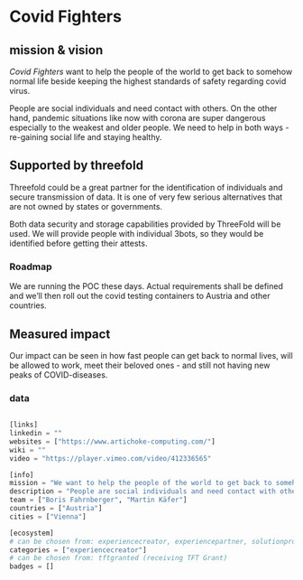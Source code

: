 # Covid Fighters

## mission & vision
*Covid Fighters* want to help the people of the world to get back to somehow normal life beside keeping the highest standards of safety regarding covid virus.

People are social individuals and need contact with others. On the other hand, pandemic situations like now with corona are super dangerous especially to the weakest and older people. We need to help in both ways - re-gaining social life and staying healthy.

## Supported by threefold
Threefold could be a great partner for the identification of individuals and secure transmission of data. It is one of very few serious alternatives that are not owned by states or governments.

Both data security and storage capabilities provided by ThreeFold will be used. We will provide people with individual 3bots, so they would be identified before getting their attests.

### Roadmap
 We are running the POC these days. Actual requirements shall be defined and we’ll then roll out the covid testing containers to Austria and other countries.


## Measured impact

 Our impact can be seen in how fast people can get back to normal lives, will be allowed to work, meet their beloved ones - and still not having new peaks of COVID-diseases.


### data

```python

[links]
linkedin = ""
websites = ["https://www.artichoke-computing.com/"]
wiki = ""
video = "https://player.vimeo.com/video/412336565"

[info]
mission = "We want to help the people of the world to get back to somehow normal life beside keeping the highest standards of safety regarding covid virus."
description = "People are social individuals and need contact with others. On the other hand, pandemic situations like now with corona are super dangerous especially to the weakest and older people. We need to help in both ways - re-gaining social life and staying healthy.Threefold could be a great partner for the identification of individuals and secure transmission of data. It is one of very few serious alternatives that are not owned by states or governments.Both data security and storage capabilities provided by ThreeFold will be used. We will provide people with individual 3bots, so they would be identified before getting their attests."
team = ["Boris Fahrnberger", "Martin Käfer"]
countries = ["Austria"]
cities = ["Vienna"]

[ecosystem]
# can be chosen from: experiencecreator, experiencepartner, solutionprovider, farmer, systemintegrator
categories = ["experiencecreator"]
# can be chosen from: tftgranted (receiving TFT Grant)
badges = []

```
